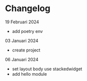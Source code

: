 # Changelog

19 Februari 2024
- add poetry env
 
03 Januari 2024
- create project

06 Januari 2024
- set layout body use stackedwidget
- add hello module